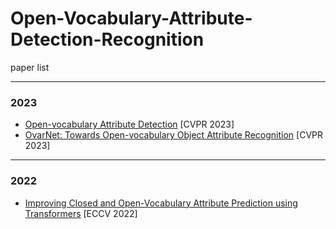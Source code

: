 # Open-Vocabulary-Attribute-Detection-Recognition
paper list
___
### 2023
- [Open-vocabulary Attribute Detection](https://openaccess.thecvf.com/content/CVPR2023/papers/Bravo_Open-Vocabulary_Attribute_Detection_CVPR_2023_paper.pdf) [CVPR 2023]
- [OvarNet: Towards Open-vocabulary Object Attribute Recognition](https://openaccess.thecvf.com/content/CVPR2023/papers/Chen_OvarNet_Towards_Open-Vocabulary_Object_Attribute_Recognition_CVPR_2023_paper.pdf) [CVPR 2023]
___
### 2022
- [Improving Closed and Open-Vocabulary Attribute Prediction using Transformers](https://www.ecva.net/papers/eccv_2022/papers_ECCV/papers/136850199.pdf) [ECCV 2022]
